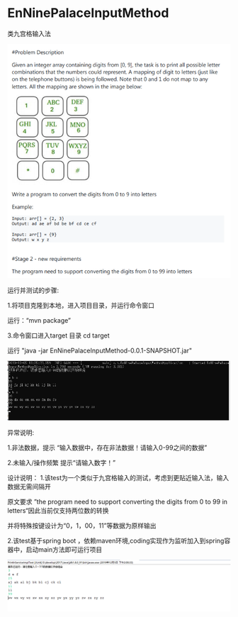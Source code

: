 # EnNinePalaceInputMethod
类九宫格输入法

![test原文](https://github.com/CarolineAB/currencyConverter/blob/master/images/%E4%B9%9D%E5%AE%AB%E6%A0%BC%E8%BE%93%E5%85%A5%E9%97%AE%E9%A2%98%E6%8F%8F%E8%BF%B0.jpg)
 

运行并测试的步骤:

1.将项目克隆到本地，进入项目目录，并运行命令窗口

运行：“mvn package”


3.命令窗口进入target 目录 cd target

运行 "java -jar EnNinePalaceInputMethod-0.0.1-SNAPSHOT.jar"

![结果输出](https://github.com/CarolineAB/currencyConverter/blob/master/images/%E4%B9%9D%E8%BC%B8.jpg)

异常说明:

1.非法数据，提示 “输入数据中，存在非法数据！请输入0-99之间的数据”

2.未输入/操作频繁 提示“请输入数字！”

设计说明：
1.该test为一个类似于九宫格输入的测试，考虑到更贴近输入法，输入数据无需间隔开

原文要求 ”the program need to support converting the digits from 0 to 99 in letters“因此当前仅支持两位数的转换

并将特殊按键设计为“0，1，00，11”等数据为原样输出

2.该test基于spring boot ，依赖maven环境,coding实现作为监听加入到spring容器中，启动main方法即可运行项目

![junit 测试结果](https://github.com/CarolineAB/currencyConverter/blob/master/images/9junit.jpg)

